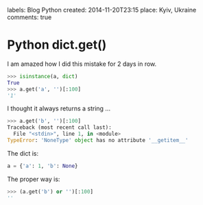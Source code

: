 labels: Blog
        Python
created: 2014-11-20T23:15
place: Kyiv, Ukraine
comments: true

# Python dict.get()

I am amazed how I did this mistake for 2 days in row.

```python
>>> isinstance(a, dict)
True
>>> a.get('a', '')[:100]
'1'
```

I thought it always returns a string ...

```python
>>> a.get('b', '')[:100]
Traceback (most recent call last):
  File "<stdin>", line 1, in <module>
TypeError: 'NoneType' object has no attribute '__getitem__'
```

The dict is:
```python
a = {'a': 1, 'b': None}
```

The proper way is:
```python
>>> (a.get('b') or '')[:100]
''
```

